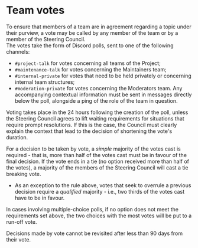 # Team votes
To ensure that members of a team are in agreement regarding a topic under their purview, a vote may be called by any member of the team or by a member of the Steering Council.  
The votes take the form of Discord polls, sent to one of the following channels:
- `#project-talk` for votes concerning all teams of the Project;
- `#maintenance-talk` for votes concerning the Maintainers team;
- `#internal-private` for votes that need to be held privately or concerning internal team structures;
- `#moderation-private` for votes concerning the Moderators team.
Any accompanying contextual information must be sent in messages directly below the poll, alongside a ping of the role of the team in question.

Voting takes place in the 24 hours following the creation of the poll, unless the Steering Council agrees to lift waiting requirements for situations that require prompt resolutions. If this is the case, the Council must clearly explain the context that lead to the decision of shortening the vote's duration.

For a decision to be taken by vote, a *simple* majority of the votes cast is required - that is, more than half of the votes cast must be in favour of the final decision. If the vote ends in a tie (no option received more than half of the votes), a majority of the members of the Steering Council will cast a tie breaking vote.
- As an exception to the rule above, votes that seek to overrule a previous decision require a *qualified* majority - i.e., two thirds of the votes cast have to be in favour.

In cases involving multiple-choice polls, if no option does not meet the requirements set above, the two choices with the most votes will be put to a run-off vote.

Decisions made by vote cannot be revisited after less than 90 days from their vote.